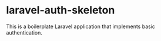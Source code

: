 laravel-auth-skeleton
=====================

This is a boilerplate Laravel application that implements basic authentication.

